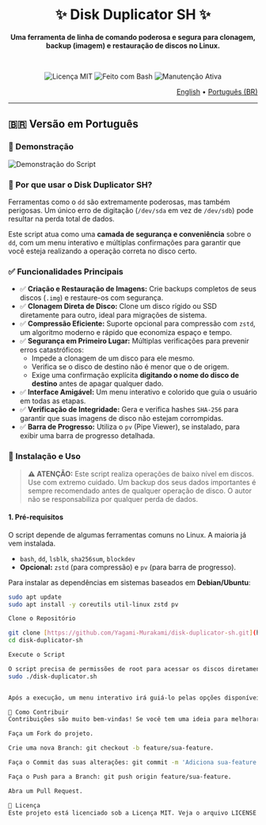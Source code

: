 <div align="center">
  <h1>✨ Disk Duplicator SH ✨</h1>
  <p><strong>Uma ferramenta de linha de comando poderosa e segura para clonagem, backup (imagem) e restauração de discos no Linux.</strong></p>
  <br>
  <p>
    <img src="https://img.shields.io/badge/Licen%C3%A7a-MIT-blue.svg" alt="Licença MIT">
    <img src="https://img.shields.io/badge/Feito%20com-Bash-green.svg" alt="Feito com Bash">
    <img src="https://img.shields.io/badge/Manuten%C3%A7%C3%A3o-Sim-brightgreen.svg" alt="Manutenção Ativa">
  </p>
</div>

<p align="right">
 <a href="#-disk-duplicator-sh-en">English</a> • <a href="#-disk-duplicator-sh-pt-br">Português (BR)</a>
</p>

<a name="-disk-duplicator-sh-pt-br"></a>

---

## 🇧🇷 Versão em Português

### 🚀 Demonstração
![Demonstração do Script](https://i.imgur.com/P2zUhOs.gif)

### 🤔 Por que usar o Disk Duplicator SH?
Ferramentas como o `dd` são extremamente poderosas, mas também perigosas. Um único erro de digitação (`/dev/sda` em vez de `/dev/sdb`) pode resultar na perda total de dados.

Este script atua como uma **camada de segurança e conveniência** sobre o `dd`, com um menu interativo e múltiplas confirmações para garantir que você esteja realizando a operação correta no disco certo.

### ✅ Funcionalidades Principais
-   ✅ **Criação e Restauração de Imagens:** Crie backups completos de seus discos (`.img`) e restaure-os com segurança.
-   ✅ **Clonagem Direta de Disco:** Clone um disco rígido ou SSD diretamente para outro, ideal para migrações de sistema.
-   ✅ **Compressão Eficiente:** Suporte opcional para compressão com `zstd`, um algoritmo moderno e rápido que economiza espaço e tempo.
-   ✅ **Segurança em Primeiro Lugar:** Múltiplas verificações para prevenir erros catastróficos:
    -   Impede a clonagem de um disco para ele mesmo.
    -   Verifica se o disco de destino não é menor que o de origem.
    -   Exige uma confirmação explícita **digitando o nome do disco de destino** antes de apagar qualquer dado.
-   ✅ **Interface Amigável:** Um menu interativo e colorido que guia o usuário em todas as etapas.
-   ✅ **Verificação de Integridade:** Gera e verifica hashes `SHA-256` para garantir que suas imagens de disco não estejam corrompidas.
-   ✅ **Barra de Progresso:** Utiliza o `pv` (Pipe Viewer), se instalado, para exibir uma barra de progresso detalhada.

### 🔧 Instalação e Uso

> **⚠️ ATENÇÃO:** Este script realiza operações de baixo nível em discos. Use com extremo cuidado. Um backup dos seus dados importantes é sempre recomendado antes de qualquer operação de disco. O autor não se responsabiliza por qualquer perda de dados.

#### 1. Pré-requisitos
O script depende de algumas ferramentas comuns no Linux. A maioria já vem instalada.

-   `bash`, `dd`, `lsblk`, `sha256sum`, `blockdev`
-   **Opcional:** `zstd` (para compressão) e `pv` (para barra de progresso).

Para instalar as dependências em sistemas baseados em **Debian/Ubuntu**:
```bash
sudo apt update
sudo apt install -y coreutils util-linux zstd pv

Clone o Repositório

git clone [https://github.com/Yagami-Murakami/disk-duplicator-sh.git](https://github.com/Yagami-Murakami/disk-duplicator-sh.git)
cd disk-duplicator-sh

Execute o Script

O script precisa de permissões de root para acessar os discos diretamente.
sudo ./disk-duplicator.sh


Após a execução, um menu interativo irá guiá-lo pelas opções disponíveis.

🙏 Como Contribuir
Contribuições são muito bem-vindas! Se você tem uma ideia para melhorar o script, encontrou um bug ou quer adicionar uma nova funcionalidade:

Faça um Fork do projeto.

Crie uma nova Branch: git checkout -b feature/sua-feature.

Faça o Commit das suas alterações: git commit -m 'Adiciona sua-feature'.

Faça o Push para a Branch: git push origin feature/sua-feature.

Abra um Pull Request.

📄 Licença
Este projeto está licenciado sob a Licença MIT. Veja o arquivo LICENSE para mais detalhes.

